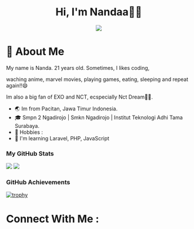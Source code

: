 <div align=center>
  <h1>Hi, I'm Nandaa👋🏻</h1>
</div>
<div align=center>
  
  <img src="https://github-production-user-asset-6210df.s3.amazonaws.com/133217309/397941233-8dd5114c-a5a5-4101-8371-6c61143eda1f.gif?X-Amz-Algorithm=AWS4-HMAC-SHA256&X-Amz-Credential=AKIAVCODYLSA53PQK4ZA%2F20241221%2Fus-east-1%2Fs3%2Faws4_request&X-Amz-Date=20241221T172058Z&X-Amz-Expires=300&X-Amz-Signature=da06206764a7b0e0fd5337b5c54113a2b3d1a8134a017953f27e4ed5e955b49f&X-Amz-SignedHeaders=host">
</div>

# 🐣 About Me
<div>
  <p>My name is Nanda. 21 years old. Sometimes, I likes coding, </p>
  <p>waching anime, marvel movies, playing games, eating, sleeping and repeat again!!😄</p>
  <p>Im also a big fan of EXO and NCT, ecspecially Nct Dream🐰💚.</p>
</div>

- 🌏 Im from Pacitan, Jawa Timur Indonesia.
- 🎓 Smpn 2 Ngadirojo | Smkn Ngadirojo | Institut Teknologi Adhi Tama Surabaya.
- 🌟 Hobbies :
- 🧠 I'm learning Laravel, PHP, JavaScript

### My GitHub Stats
<div>
  <img src="https://github-readme-stats.vercel.app/api?username=NandaAulya&show_icons=true&theme=dark">
  <img src="https://streak-stats.demolab.com/?user=NandaAulya&theme=dark">
</div>

### GitHub Achievements
[![trophy](https://github-profile-trophy.vercel.app/?username=NandaAulya&theme=darkhub)](https://github.com/ryo-ma/github-profile-trophy)

# Connect With Me :

